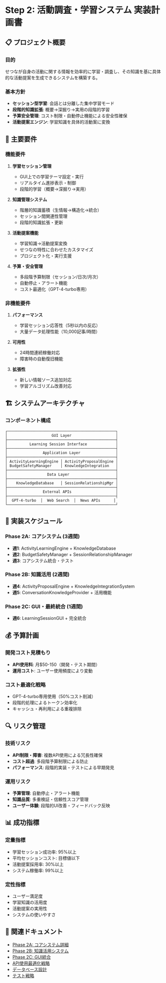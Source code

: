 # Step 2: 活動調査・学習システム 実装計画書

## 📋 プロジェクト概要

### 目的
せつなが自身の活動に関する情報を効率的に学習・調査し、その知識を基に具体的な活動提案を生成できるシステムを構築する。

### 基本方針
- **セッション型学習**: 会話とは分離した集中学習モード
- **段階的知識拡張**: 概要→深掘り→実用の段階的学習
- **予算安全管理**: コスト制限・自動停止機能による安全性確保
- **活動提案エンジン**: 学習知識を具体的活動案に変換

## 🎯 主要要件

### 機能要件
1. **学習セッション管理**
   - GUI上での学習テーマ設定・実行
   - リアルタイム進捗表示・制御
   - 段階的学習（概要→深掘り→実用）

2. **知識管理システム**
   - 階層的知識蓄積（生情報→構造化→統合）
   - セッション間関連性管理
   - 段階的知識拡張・更新

3. **活動提案機能**
   - 学習知識→活動提案変換
   - せつなの特性に合わせたカスタマイズ
   - プロジェクト化・実行支援

4. **予算・安全管理**
   - 多段階予算制限（セッション/日次/月次）
   - 自動停止・アラート機能
   - コスト最適化（GPT-4-turbo専用）

### 非機能要件
1. **パフォーマンス**
   - 学習セッション応答性（5秒以内の反応）
   - 大量データ処理性能（10,000記事/時間）

2. **可用性**
   - 24時間連続稼働対応
   - 障害時の自動復旧機能

3. **拡張性**
   - 新しい情報ソース追加対応
   - 学習アルゴリズム改善対応

## 🏗️ システムアーキテクチャ

### コンポーネント構成
```
┌─────────────────────────────────────────────────┐
│                    GUI Layer                    │
├─────────────────────────────────────────────────┤
│          Learning Session Interface             │
├─────────────────────────────────────────────────┤
│                Application Layer                │
├─────────────────────────────────────────────────┤
│ ActivityLearningEngine │ ActivityProposalEngine │
│ BudgetSafetyManager    │ KnowledgeIntegration   │
├─────────────────────────────────────────────────┤
│                  Data Layer                     │
├─────────────────────────────────────────────────┤
│    KnowledgeDatabase   │ SessionRelationshipMgr │
├─────────────────────────────────────────────────┤
│                External APIs                    │
├─────────────────────────────────────────────────┤
│  GPT-4-turbo  │  Web Search  │  News APIs      │
└─────────────────────────────────────────────────┘
```

## 📅 実装スケジュール

### Phase 2A: コアシステム (3週間)
- **週1**: ActivityLearningEngine + KnowledgeDatabase
- **週2**: BudgetSafetyManager + SessionRelationshipManager  
- **週3**: コアシステム統合・テスト

### Phase 2B: 知識活用 (2週間)
- **週4**: ActivityProposalEngine + KnowledgeIntegrationSystem
- **週5**: ConversationKnowledgeProvider + 活用機能

### Phase 2C: GUI・最終統合 (1週間)
- **週6**: LearningSessionGUI + 完全統合

## 💰 予算計画

### 開発コスト見積もり
- **API使用料**: 月$50-150（開発・テスト期間）
- **運用コスト**: ユーザー使用頻度により変動

### コスト最適化戦略
- GPT-4-turbo専用使用（50%コスト削減）
- 段階的処理によるトークン効率化
- キャッシュ・再利用による重複排除

## 🔍 リスク管理

### 技術リスク
- **API制限・障害**: 複数API使用による冗長性確保
- **コスト超過**: 多段階予算制限による防止
- **パフォーマンス**: 段階的実装・テストによる早期発見

### 運用リスク
- **予算管理**: 自動停止・アラート機能
- **知識品質**: 多重検証・信頼性スコア管理
- **ユーザー体験**: 段階的UI改善・フィードバック反映

## 📊 成功指標

### 定量指標
- 学習セッション成功率: 95%以上
- 平均セッションコスト: 目標値以下
- 活動提案採用率: 30%以上
- システム稼働率: 99%以上

### 定性指標
- ユーザー満足度
- 学習知識の活用度
- 活動提案の実用性
- システムの使いやすさ

## 📁 関連ドキュメント

- [Phase 2A: コアシステム詳細](./phase2a_core_systems.md)
- [Phase 2B: 知識活用システム](./phase2b_knowledge_utilization.md)
- [Phase 2C: GUI統合](./phase2c_gui_integration.md)
- [API使用最適化戦略](./api_usage_optimization.md)
- [データベース設計](./database_schema_design.md)
- [テスト戦略](./testing_strategy.md)